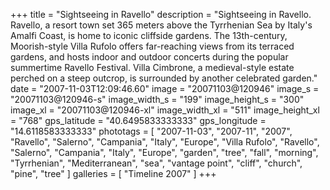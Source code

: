 +++
title = "Sightseeing in Ravello"
description = "Sightseeing in Ravello. Ravello, a resort town set 365 meters above the Tyrrhenian Sea by Italy's Amalfi Coast, is home to iconic cliffside gardens. The 13th-century, Moorish-style Villa Rufolo offers far-reaching views from its terraced gardens, and hosts indoor and outdoor concerts during the popular summertime Ravello Festival. Villa Cimbrone, a medieval-style estate perched on a steep outcrop, is surrounded by another celebrated garden."
date = "2007-11-03T12:09:46.60"
image = "20071103@120946"
image_s = "20071103@120946-s"
image_width_s = "199"
image_height_s = "300"
image_xl = "20071103@120946-xl"
image_width_xl = "511"
image_height_xl = "768"
gps_latitude = "40.6495833333333"
gps_longitude = "14.6118583333333"
phototags = [ "2007-11-03", "2007-11", "2007", "Ravello", "Salerno", "Campania", "Italy", "Europe", "Villa Rufolo", "Ravello", "Salerno", "Campania", "Italy", "Europe", "garden", "tree", "fall", "morning", "Tyrrhenian", "Mediterranean", "sea", "vantage point", "cliff", "church", "pine", "tree" ]
galleries = [ "Timeline 2007" ]
+++
